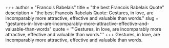 +++
author = "Francois Rabelais"
title = "the best Francois Rabelais Quote"
description = "the best Francois Rabelais Quote: Gestures, in love, are incomparably more attractive, effective and valuable than words."
slug = "gestures-in-love-are-incomparably-more-attractive-effective-and-valuable-than-words"
quote = '''Gestures, in love, are incomparably more attractive, effective and valuable than words.'''
+++
Gestures, in love, are incomparably more attractive, effective and valuable than words.
